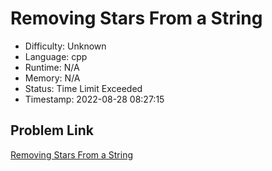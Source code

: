 # Removing Stars From a String

- Difficulty: Unknown
- Language: cpp
- Runtime: N/A
- Memory: N/A
- Status: Time Limit Exceeded
- Timestamp: 2022-08-28 08:27:15

## Problem Link
[Removing Stars From a String](https://leetcode.com/problems/removing-stars-from-a-string)

